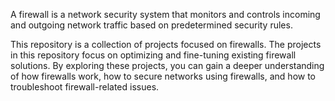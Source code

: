 A firewall is a network security system that monitors and controls incoming and outgoing network traffic based on predetermined security rules.


This repository is a collection of projects focused on firewalls.
The projects in this repository focus on optimizing and fine-tuning existing firewall solutions.
By exploring these projects, you can gain a deeper understanding of how firewalls work, how to secure networks using firewalls, and how to troubleshoot firewall-related issues.
